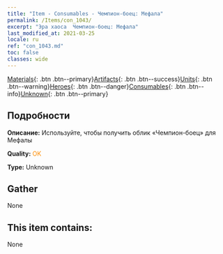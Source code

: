 ```yaml
---
title: "Item - Consumables - Чемпион-боец: Мефала"
permalink: /Items/con_1043/
excerpt: "Эра хаоса  Чемпион-боец: Мефала"
last_modified_at: 2021-03-25
locale: ru
ref: "con_1043.md"
toc: false
classes: wide
---
```

 [Materials](/ru/Items/){: .btn .btn--primary}[Artifacts](/ru/Items/Artifacts/){: .btn .btn--success}[Units](/ru/Items/Units/){: .btn .btn--warning}[Heroes](/ru/Items/Heroes/){: .btn .btn--danger}[Consumables](/ru/Items/Consumables/){: .btn .btn--info}[Unknown](/ru/Items/Unknown/){: .btn .btn--primary}

## Подробности
 **Описание:** Используйте, чтобы получить облик «Чемпион-боец» для Мефалы

 **Quality:** <span style="color: #FF8C00">OK</span>

 **Type:** Unknown

## Gather

  None

## This item contains:

  None

